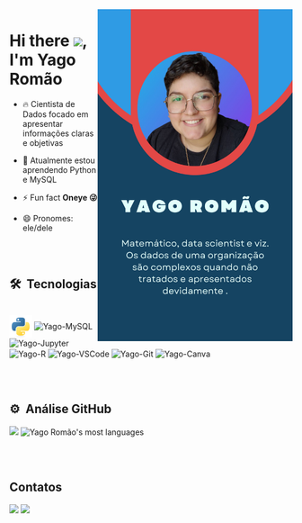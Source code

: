 <img align="right" height="590em" src="./Projeto readme github/_Navy and Yellow Modern Business Card Portrait.jpg"/>
<h1 align="left">Hi there <img src="https://raw.githubusercontent.com/kaueMarques/kaueMarques/master/hi.gif" height="30px">, I'm Yago Romão</h1>

- 🔥 Cientista de Dados focado em apresentar informações claras e objetivas 

- 🌱 Atualmente estou aprendendo Python e MySQL

- ⚡ Fun fact **Oneye 😜**
<!--
- 👨‍💻 More at [maykbrito.dev](https://maykbrito.dev) -->

- 😄 Pronomes: ele/dele

<br></br>

## 🛠 &nbsp;Tecnologias

<div style="display: inline_block"><br>
  <img align="center" alt="Yago-Python" height="40" width="40" src="https://raw.githubusercontent.com/devicons/devicon/master/icons/python/python-original.svg">
  <img align="center" alt="Yago-MySQL" height="40" width="40" src="https://cdn.jsdelivr.net/gh/devicons/devicon/icons/mysql/mysql-original-wordmark.svg" />
  <img align="center" alt="Yago-Jupyter" height="40" width="40" src="https://cdn.jsdelivr.net/gh/devicons/devicon/icons/jupyter/jupyter-original-wordmark.svg" />
  <img align="center" alt="Yago-R" height="40" width="40" src="https://cdn.jsdelivr.net/gh/devicons/devicon/icons/r/r-original.svg" />
  <img align="center" alt="Yago-VSCode" height="40" width="40" src="https://cdn.jsdelivr.net/gh/devicons/devicon/icons/vscode/vscode-original.svg" />
  <!-- <img align="center" alt="Yago-Js" height="30" width="40" src="https://raw.githubusercontent.com/devicons/devicon/master/icons/javascript/javascript-plain.svg">
  <img align="center" alt="Yago-HTML" height="30" width="40" src="https://raw.githubusercontent.com/devicons/devicon/master/icons/html5/html5-original.svg">
  <img align="center" alt="Yago-CSS" height="30" width="40" src="https://raw.githubusercontent.com/devicons/devicon/master/icons/css3/css3-original.svg"> -->
  <img align="center" alt="Yago-Git" height="40" width="40" src="https://cdn.jsdelivr.net/gh/devicons/devicon/icons/git/git-plain.svg" />
  <img align="center" alt="Yago-Canva" height="40" width="40" src="https://cdn.jsdelivr.net/gh/devicons/devicon/icons/canva/canva-original.svg" />
  
<br></br> 

## ⚙️ &nbsp;Análise GitHub

<p align="left">
<img height="180em" src="https://github-readme-stats.vercel.app/api?username=YagoRomao&show_icons=true&count_private=true&theme=algolia"/>
<img height="180em" src="https://github-readme-stats.vercel.app/api/top-langs/?username=YagoRomao&layout=compact&theme=algolia" alt="Yago Romão's most languages"/>
</p>

<br></br>

## Contatos

<div> 
  <a href = "mailto:yagoromaomatos@gmail.com"><img src="https://img.shields.io/badge/Gmail-D14836?style=for-the-badge&logo=gmail&logoColor=white" target="_blank"></a>
  <a href="https://www.linkedin.com/in/yago-romao/" target="_blank"><img src="https://img.shields.io/badge/LinkedIn-0077B5?style=for-the-badge&logo=linkedin&logoColor=white" target="_blank"></a>  
</div>

<!--
**YagoRomao/YagoRomao** is a ✨ _special_ ✨ repository because its `README.md` (this file) appears on your GitHub profile.

Here are some ideas to get you started:

- 🔭 I’m currently working on ...
- 🌱 I’m currently learning ...
- 👯 I’m looking to collaborate on ...
- 🤔 I’m looking for help with ...
- 💬 Ask me about ...
- 📫 How to reach me: ...
- 😄 Pronouns: ...
- ⚡ Fun fact: ...
-->
